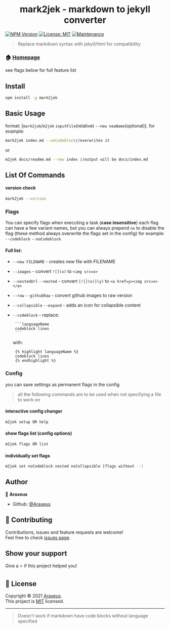 <h1 align="center">mark2jek - markdown to jekyll converter</h1>

[![NPM Version](https://img.shields.io/npm/v/mark2jek)](https://www.npmjs.com/package/mark2jek) 
[![License: MIT](https://img.shields.io/badge/License-MIT-yellow.svg)](https://github.com/Araxeus/mark2jek/blob/main/LICENSE) 
[![Maintenance](https://img.shields.io/badge/Maintained%3F-yes-green.svg)](https://github.com/Araxeus/mark2jek)

> Replace markdown syntax with jekyll/html for compatibility

### 🏠 [Homepage](https://github.com/Araxeus/mark2jek/)

see flags below for full feature list

## Install

```sh
npm install -g mark2jek
```

## Basic Usage

format: [`mark2jek`/`m2jek` `inputFile`(relative) `--new newName`(optional)]. for example:

```sh
mark2jek index.md --noCodeblock//overwrites it
```
or
```sh
m2jek docs/readme.md --new index //output will be docs/index.md
```

## List Of Commands

#### version check
```sh
mark2jek --version
```

### Flags
You can specify flags when executing a task.(**case insensitive**)
each flag can have a few variant names, but you can always prepend `no` to disable the flag
(these method always overwrite the flags set in the config)
for example:
`--codeblock` `--noCodeblock`

#### Full list:

* `--new FILENAME` - creates new file with FILENAME

* `--images` - convert `![](x)` to `<img src=x>`

* `--nestedUrl` `--nested` - convert `[![](x)](y)` to `<a href=y><img src=x></a>`

* `--raw` `--githubRaw` - convert github images to raw version

* `--collapsible` `--expand` - adds an icon for collapsible content

*  `--codeblock` - replace:
    ```
     ```languageName
     codeblock lines
     ```‎
   ```
   with:
   ```liquid
    {% highlight languageName %}
    codeblock lines
    {% endhighlight %}
   ```

### Config
you can save settings as permanent flags in the config
> all the following commands are to be used when not specifying a file to work on

#### interactive config changer
```sh
m2jek setup OR help
```

#### show flags list (config options)
```sh
m2jek flags OR list
```

#### individually set flags
```sh
m2jek set noCodeblock nested noCollapsible [flags without --]
```

## Author

👤 **Araxeus**

* Github: [@Araxeus](https://github.com/Araxeus)

## 🤝 Contributing

Contributions, issues and feature requests are welcome!<br />Feel free to check [issues page](https://github.com/Araxeus/mark2jek/issues). 

## Show your support

Give a ⭐️ if this project helped you!

## 📝 License

Copyright © 2021 [Araxeus](https://github.com/Araxeus).<br />
This project is [MIT](https://github.com/Araxeus/mark2jek/blob/main/LICENSE) licensed.

***
> Doesn't work if markdown have code blocks without language specified
